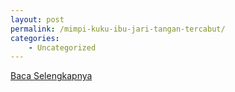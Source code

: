 ```yaml
---
layout: post
permalink: /mimpi-kuku-ibu-jari-tangan-tercabut/
categories:
    - Uncategorized
---
```


[Baca Selengkapnya](/06)